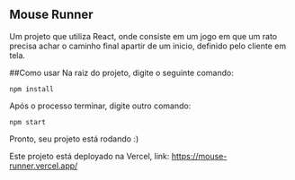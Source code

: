 ## Mouse Runner

Um projeto que utiliza React, onde consiste em um jogo em que um rato precisa achar o caminho final apartir de um inicio, definido pelo cliente em tela.

##Como usar
Na raiz do projeto, digite o seguinte comando:

`npm install`

Após o processo terminar, digite outro comando:

`npm start`

Pronto, seu projeto está rodando :)

Este projeto está deployado na Vercel, link: https://mouse-runner.vercel.app/
